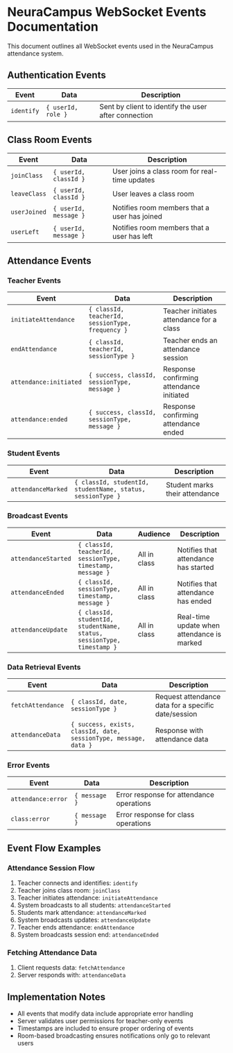 # NeuraCampus WebSocket Events Documentation

This document outlines all WebSocket events used in the NeuraCampus attendance system.

## Authentication Events

| Event | Data | Description |
|-------|------|-------------|
| `identify` | `{ userId, role }` | Sent by client to identify the user after connection |

## Class Room Events

| Event | Data | Description |
|-------|------|-------------|
| `joinClass` | `{ userId, classId }` | User joins a class room for real-time updates |
| `leaveClass` | `{ userId, classId }` | User leaves a class room |
| `userJoined` | `{ userId, message }` | Notifies room members that a user has joined |
| `userLeft` | `{ userId, message }` | Notifies room members that a user has left |

## Attendance Events

### Teacher Events

| Event | Data | Description |
|-------|------|-------------|
| `initiateAttendance` | `{ classId, teacherId, sessionType, frequency }` | Teacher initiates attendance for a class |
| `endAttendance` | `{ classId, teacherId, sessionType }` | Teacher ends an attendance session |
| `attendance:initiated` | `{ success, classId, sessionType, message }` | Response confirming attendance initiated |
| `attendance:ended` | `{ success, classId, sessionType, message }` | Response confirming attendance ended |

### Student Events

| Event | Data | Description |
|-------|------|-------------|
| `attendanceMarked` | `{ classId, studentId, studentName, status, sessionType }` | Student marks their attendance |

### Broadcast Events

| Event | Data | Audience | Description |
|-------|------|----------|-------------|
| `attendanceStarted` | `{ classId, teacherId, sessionType, timestamp, message }` | All in class | Notifies that attendance has started |
| `attendanceEnded` | `{ classId, sessionType, timestamp, message }` | All in class | Notifies that attendance has ended |
| `attendanceUpdate` | `{ classId, studentId, studentName, status, sessionType, timestamp }` | All in class | Real-time update when attendance is marked |

### Data Retrieval Events

| Event | Data | Description |
|-------|------|-------------|
| `fetchAttendance` | `{ classId, date, sessionType }` | Request attendance data for a specific date/session |
| `attendanceData` | `{ success, exists, classId, date, sessionType, message, data }` | Response with attendance data |

### Error Events

| Event | Data | Description |
|-------|------|-------------|
| `attendance:error` | `{ message }` | Error response for attendance operations |
| `class:error` | `{ message }` | Error response for class operations |

## Event Flow Examples

### Attendance Session Flow

1. Teacher connects and identifies: `identify`
2. Teacher joins class room: `joinClass`
3. Teacher initiates attendance: `initiateAttendance` 
4. System broadcasts to all students: `attendanceStarted`
5. Students mark attendance: `attendanceMarked`
6. System broadcasts updates: `attendanceUpdate`
7. Teacher ends attendance: `endAttendance`
8. System broadcasts session end: `attendanceEnded`

### Fetching Attendance Data

1. Client requests data: `fetchAttendance`
2. Server responds with: `attendanceData`

## Implementation Notes

- All events that modify data include appropriate error handling
- Server validates user permissions for teacher-only events
- Timestamps are included to ensure proper ordering of events
- Room-based broadcasting ensures notifications only go to relevant users 